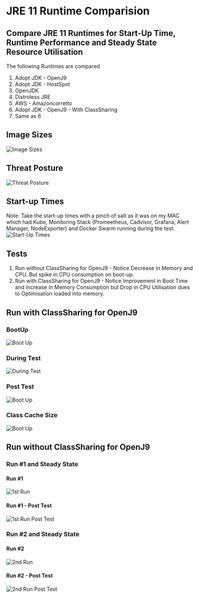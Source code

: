 # JRE 11 Runtime Comparision

## Compare JRE 11 Runtimes for Start-Up Time, Runtime Performance and Steady State Resource Utilisation
The following Runtimes are compared
1. Adopt JDK - OpenJ9
2. Adopt JDK - HostSpot
3. OpenJDK
4. Distroless JRE
5. AWS - Amazoncorretto
6. Adopt JDK - OpenJ9 - With ClassSharing
7. Same as 6

## Image Sizes
![Image Sizes](images/imageSizesNew.png?raw=true "Image Sizes")

## Threat Posture
![Threat Posture](images/threatPosture.png?raw=true "Threat Posture")

## Start-up Times
Note: Take the start-up times with a pinch of salt as it was on my MAC which had Kube, Monitoring Stack (Promeetheus, Cadvisor, Grafana, Alert Manager, NodeExporter) and  Docker Swarm running during the test.
![Start-Up Times](images/startUpTimesNew.png?raw=true "Start-up Times")

## Tests
1. Run without ClassSharing for OpenJ9 - Notice Decrease in Memory and CPU. But spike in CPU consumption on boot-up.
2. Run with ClassSharing for OpenJ9 - Notice Improvement in Boot Time and Increase in Memory Consumption but Drop in CPU Utilisation dues to Optimisation loaded into memory.

## Run with ClassSharing for OpenJ9
### BootUp
![Boot Up](images/classSharingBootUp.png?raw=true "ClassSharing BootUp")

### During Test
![During Test](images/classSharingRun.png?raw=true "ClassSharing During Test")

### Post Test
![Boot Up](images/classSharingPostRun.png?raw=true "ClassSharing Post Test")

### Class Cache Size
![Boot Up](images/classCacheSize.png?raw=true "ClassCache Size")


## Run without ClassSharing for OpenJ9

### Run #1 and Steady State

#### Run #1
![1st Run](images/1-Test.png?raw=true "1st Run")

#### Run #1 - Post Test
![1st Run Post Test](images/1-PostTest.png?raw=true "1st Run Post test")


### Run #2 and Steady State

#### Run #2
![2nd Run](images/2-Test.png?raw=true "2nd Run")

#### Run #2 - Post Test
![2nd Run Post Test](images/2-PostTest.png?raw=true "2nd Run Post test")


